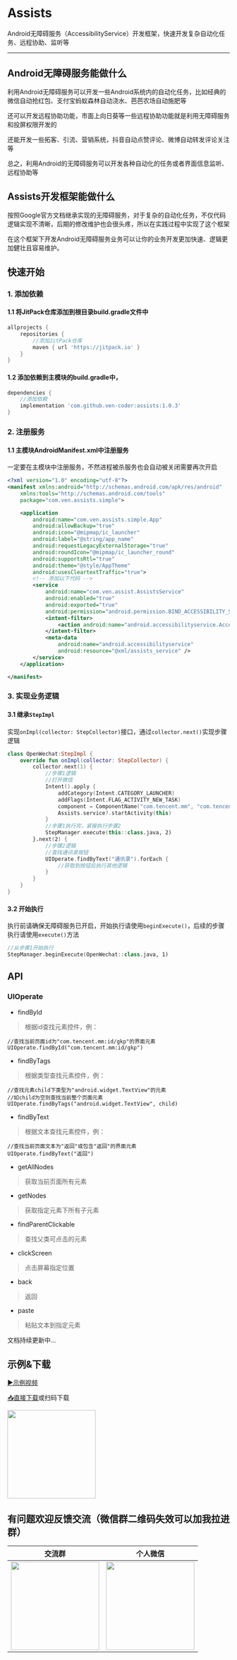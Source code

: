 # Assists
Android无障碍服务（AccessibilityService）开发框架，快速开发复杂自动化任务、远程协助、监听等
***
## Android无障碍服务能做什么
利用Android无障碍服务可以开发一些Android系统内的自动化任务，比如经典的微信自动抢红包、支付宝蚂蚁森林自动浇水、芭芭农场自动施肥等
 
还可以开发远程协助功能，市面上向日葵等一些远程协助功能就是利用无障碍服务和投屏权限开发的

还能开发一些拓客、引流、营销系统，抖音自动点赞评论、微博自动转发评论关注等

总之，利用Android的无障碍服务可以开发各种自动化的任务或者界面信息监听、远程协助等

## Assists开发框架能做什么

按照Google官方文档继承实现的无障碍服务，对于复杂的自动化任务，不仅代码逻辑实现不清晰，后期的修改维护也会很头疼，所以在实践过程中实现了这个框架

在这个框架下开发Android无障碍服务业务可以让你的业务开发更加快速、逻辑更加健壮且容易维护。

## 快速开始
### 1. 添加依赖
#### 1.1 将JitPack仓库添加到根目录build.gradle文件中

```groovy
allprojects {
    repositories {
    	//添加JitPack仓库
        maven { url 'https://jitpack.io' }
    }
}
```

#### 1.2 添加依赖到主模块的build.gradle中，
```groovy
dependencies {
	//添加依赖
    implementation 'com.github.ven-coder:assists:1.0.3'
}
```
### 2. 注册服务
#### 1.1 主模块AndroidManifest.xml中注册服务
一定要在主模块中注册服务，不然进程被杀服务也会自动被关闭需要再次开启
```xml
<?xml version="1.0" encoding="utf-8"?>
<manifest xmlns:android="http://schemas.android.com/apk/res/android"
    xmlns:tools="http://schemas.android.com/tools"
    package="com.ven.assists.simple">

    <application
        android:name="com.ven.assists.simple.App"
        android:allowBackup="true"
        android:icon="@mipmap/ic_launcher"
        android:label="@string/app_name"
        android:requestLegacyExternalStorage="true"
        android:roundIcon="@mipmap/ic_launcher_round"
        android:supportsRtl="true"
        android:theme="@style/AppTheme"
        android:usesCleartextTraffic="true">
        <!-- 添加以下代码 -->
        <service
            android:name="com.ven.assist.AssistsService"
            android:enabled="true"
            android:exported="true"
            android:permission="android.permission.BIND_ACCESSIBILITY_SERVICE">
            <intent-filter>
                <action android:name="android.accessibilityservice.AccessibilityService" />
            </intent-filter>
            <meta-data
                android:name="android.accessibilityservice"
                android:resource="@xml/assists_service" />
        </service>
    </application>

</manifest>
```
### 3. 实现业务逻辑
#### 3.1 继承```StepImpl```
实现`onImpl(collector: StepCollector)`接口，通过```collector.next()```实现步骤逻辑

```kotlin
class OpenWechat:StepImpl {
    override fun onImpl(collector: StepCollector) {
        collector.next(1) {
        	//步骤1逻辑
        	//打开微信
            Intent().apply {
                addCategory(Intent.CATEGORY_LAUNCHER)
                addFlags(Intent.FLAG_ACTIVITY_NEW_TASK)
                component = ComponentName("com.tencent.mm", "com.tencent.mm.ui.LauncherUI")
                Assists.service?.startActivity(this)
            }
            //步骤1执行完，紧接执行步骤2
            StepManager.execute(this::class.java, 2)
        }.next(2) {
        	//步骤2逻辑
        	//查找通讯录按钮
        	UIOperate.findByText("通讯录").forEach {
                //获取到按钮后执行其他逻辑
            }
        }
    }
}
```

#### 3.2 开始执行
执行前请确保无障碍服务已开启，开始执行请使用`beginExecute()`，后续的步骤执行请使用`execute()`方法

```kotlin
//从步骤1开始执行
StepManager.beginExecute(OpenWechat::class.java, 1)
```

## API
### UIOperate

* findById
>根据id查找元素控件，例：
  
```
//查找当前页面id为"com.tencent.mm:id/gkp"的界面元素
UIOperate.findById("com.tencent.mm:id/gkp")
```


* findByTags
>根据类型查找元素控件，例：
  
```
//查找元素child下类型为"android.widget.TextView"的元素
//如child为空则查找当前整个页面元素
UIOperate.findByTags("android.widget.TextView", child)
```

* findByText
>根据文本查找元素控件，例：
  
```
//查找当前页面文本为"返回"或包含"返回"的界面元素
UIOperate.findByText("返回")
```
* getAllNodes
>获取当前页面所有元素
* getNodes
>获取指定元素下所有子元素
* findParentClickable
>查找父类可点击的元素
* clickScreen
>点击屏幕指定位置
* back
>返回
* paste
>粘贴文本到指定元素

文档持续更新中...

## 示例&下载
[&#9654;示例视频](https://www.youtube.com/embed/kNuw9sUsDKo)

[&#128229;直接下载](https://www.pgyer.com/1zaijG)或扫码下载
<div align="left">
<img src="https://raw.githubusercontent.com/ven-coder/Assists/master/graphics/169176584627.jpg" width=200/>
</div>

## 有问题欢迎反馈交流（微信群二维码失效可以加我拉进群）

| 交流群 | 个人微信 |
|:---------:|:-----------:|
| <img src="https://github.com/ven-coder/Assists/blob/master/graphics/%E5%BE%AE%E4%BF%A1%E5%9B%BE%E7%89%87_20240411223658.jpg" width=200/>    | <img src="https://github.com/ven-coder/Assists/blob/master/graphics/%E5%BE%AE%E4%BF%A1%E5%9B%BE%E7%89%87_20240411224006.jpg" width=200/>
